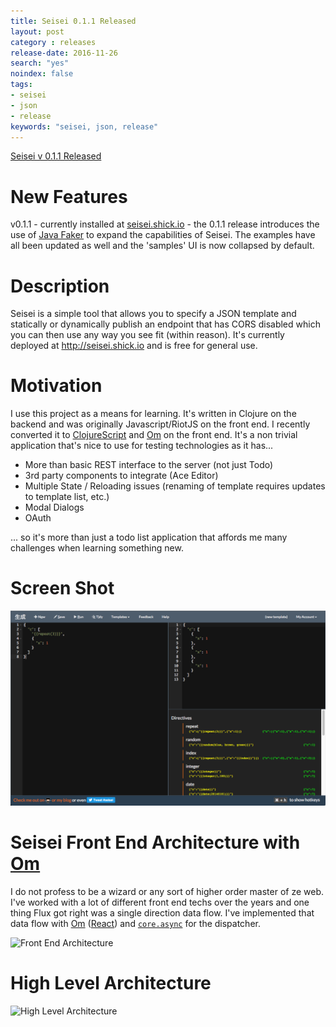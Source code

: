 ```yaml
---
title: Seisei 0.1.1 Released
layout: post
category : releases
release-date: 2016-11-26
search: "yes"
noindex: false
tags:
- seisei
- json
- release
keywords: "seisei, json, release"
---
```



[Seisei v 0.1.1 Released](http://seisei.shick.io)

# New Features
v0.1.1 - currently installed at [seisei.shick.io](seisei.shick.io) - the 0.1.1 release introduces the use of [Java Faker](https://github.com/DiUS/java-faker) to expand the capabilities of Seisei.  The examples have all been updated as well and the 'samples' UI is now collapsed by default.

# Description
Seisei is a simple tool that allows you to specify a JSON template and statically or dynamically publish an endpoint that has CORS disabled which you can then use any way you see fit (within reason).  It's currently deployed at http://seisei.shick.io and is free for general use.

# Motivation
I use this project as a means for learning.  It's written in Clojure on the backend and was originally Javascript/RiotJS on the front end.  I recently converted it to [ClojureScript](https://github.com/clojure/clojurescript) and [Om](https://github.com/omcljs/om) on the front end.  It's a non trivial application that's nice to use for testing technologies as it has...
* More than basic REST interface to the server (not just Todo)
* 3rd party components to integrate (Ace Editor)
* Multiple State / Reloading issues (renaming of template requires updates to template list, etc.)
* Modal Dialogs
* OAuth

... so it's more than just a todo list application that affords me many challenges when learning something new.

# Screen Shot
![Screen Shot](https://raw.githubusercontent.com/trevershick/seisei/master/ss.png)

# Seisei Front End Architecture with [Om](https://github.com/omcljs/om)

I do not profess to be a wizard or any sort of higher order master of ze web.  I've worked with a lot of different front end techs over the years and one thing Flux got right was a single direction data flow.  I've implemented that data flow with [Om](https://github.com/omcljs/om) ([React](https://facebook.github.io/react/)) and [```core.async```](https://github.com/clojure/core.async) for the dispatcher.

![Front End Architecture](http://www.gliffy.com/go/publish/image/9498269/L.png)

# High Level Architecture

![High Level Architecture](http://www.gliffy.com/go/publish/image/9536687/L.png)
